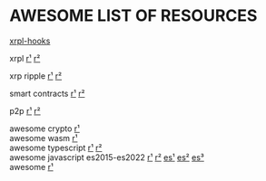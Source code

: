 
# AWESOME LIST OF RESOURCES

[xrpl-hooks](https://github.com/stars/f1f47a23/lists/xrpl-hooks)<br>

xrpl [r¹](https://github.com/stars/f1f47a23/lists/xrpl) [r²](https://github.com/topics/xrpl)<br>

xrp ripple [r¹](https://github.com/stars/f1f47a23/lists/ripple-xrp-ecosystem) [r²](https://github.com/topics/xrp)<br>

smart contracts [r¹](https://github.com/stars/f1f47a23/lists/smart-contracts-dapps) [r²](https://github.com/topics/ethereum)<br>

p2p [r¹](https://github.com/stars/f1f47a23/lists/p2p-holochain) [r²](https://github.com/topics/p2p)<br>

awesome crypto [r¹](https://github.com/stars/f1f47a23/lists/awesome-crypto)<br>
awesome wasm [r¹](https://github.com/stars/f1f47a23/lists/awesome-wasm)<br>
awesome typescript [r¹](https://github.com/stars/f1f47a23/lists/awesome-typescript) [r²](https://github.com/topics/typescript)<br>
awesome javascript es2015-es2022 [r¹](https://github.com/stars/f1f47a23/lists/awesome-javascript) [r²](https://github.com/topics/javascript) 
 [es¹](https://deliciousinsights.github.io/confoo-es2022/#/mainTitle) [es²](https://yagmurcetintas.com/journal/whats-new-in-es2022) 
[es³](https://dev.to/jasmin/whats-new-in-es2022-1de6)<br>
awesome [r¹](https://github.com/stars/f1f47a23/lists/awesome)<br>
<br><br>


